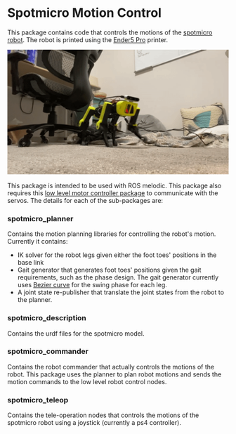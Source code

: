 # Spotmicro Motion Control
This package contains code that controls the motions of the [spotmicro robot](https://spotmicroai.readthedocs.io/en/latest/). The robot is printed using the [Ender5 Pro](https://www.amazon.com/Upgrade-Creality-Upgraded-Extruder-Capricorn/dp/B081SPJ2VX/ref=sr_1_3?crid=ZD9XOPWWSXG2&dchild=1&keywords=ender+5+pro&qid=1609032821&sprefix=ender5+pro%2Caps%2C246&sr=8-3) printer.
<p align="center">
  <img src="https://raw.githubusercontent.com/shuailiz/spotmicro_motion_control/main/media/First_time_somewhat_stable_walking.gif" />
</p>

This package is intended to be used with ROS melodic. This package also requires this [low level motor controller package](https://github.com/shuailiz/spotmicro_motor_control) to communicate with the servos. The details for each of the sub-packages are:
### spotmicro_planner
Contains the motion planning libraries for controlling the robot's motion. Currently it contains:
* IK solver for the robot legs given either the foot toes' positions in the base link
* Gait generator that generates foot toes' positions given the gait requirements, such as the phase design. The gait generator currently uses [Bezier curve](https://en.wikipedia.org/wiki/B%C3%A9zier_curve#:~:text=A%20B%C3%A9zier%20curve%20(%2F%CB%88b,the%20bodywork%20of%20Renault%20cars.)) for the swing phase for each leg.
* A joint state re-publisher that translate the joint states from the robot to the planner. 

### spotmicro_description
Contains the urdf files for the spotmicro model.

### spotmicro_commander
Contains the robot commander that actually controls the motions of the robot. This package uses the planner to plan robot motions and sends the motion commands to the low level robot control nodes.

### spotmicro_teleop
Contains the tele-operation nodes that controls the motions of the spotmicro robot using a joystick (currently a ps4 controller).